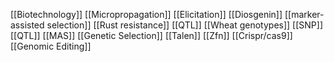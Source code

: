[[Biotechnology]]
[[Micropropagation]]
[[Elicitation]]
[[Diosgenin]]
[[marker-assisted selection]]
[[Rust resistance]]
[[QTL]]
[[Wheat genotypes]]
[[SNP]]
[[QTL]]
[[MAS]]
[[Genetic Selection]]
[[Talen]]
[[Zfn]]
[[Crispr/cas9]]
[[Genomic Editing]]

